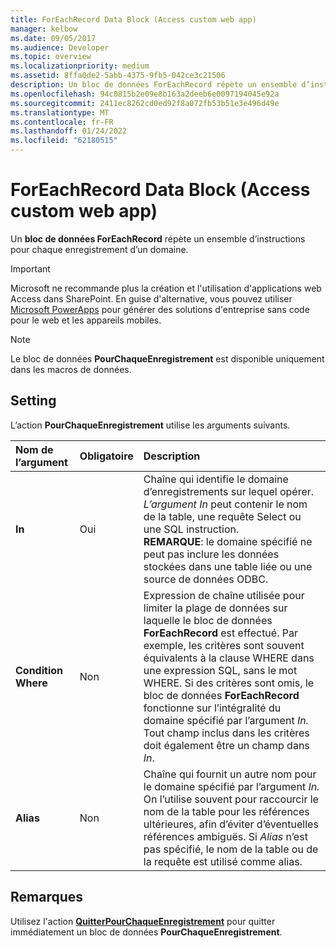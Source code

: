 ```yaml
---
title: ForEachRecord Data Block (Access custom web app)
manager: kelbow
ms.date: 09/05/2017
ms.audience: Developer
ms.topic: overview
ms.localizationpriority: medium
ms.assetid: 8ffa0de2-5abb-4375-9fb5-042ce3c21506
description: Un bloc de données ForEachRecord répète un ensemble d’instructions pour chaque enregistrement d’un domaine.
ms.openlocfilehash: 94c0815b2e09e8b163a2deeb6e0097194045e92a
ms.sourcegitcommit: 2411ec8262cd0ed92f8a072fb53b51e3e496d49e
ms.translationtype: MT
ms.contentlocale: fr-FR
ms.lasthandoff: 01/24/2022
ms.locfileid: "62180515"
---
```

# <a name="foreachrecord-data-block-access-custom-web-app"></a>ForEachRecord Data Block (Access custom web app)

Un **bloc de données ForEachRecord** répète un ensemble d’instructions pour chaque enregistrement d’un domaine.
  
> [!IMPORTANT]
> Microsoft ne recommande plus la création et l'utilisation d'applications web Access dans SharePoint. En guise d'alternative, vous pouvez utiliser [Microsoft PowerApps](https://powerapps.microsoft.com/) pour générer des solutions d'entreprise sans code pour le web et les appareils mobiles.
  
> [!NOTE]
> Le bloc de données **PourChaqueEnregistrement** est disponible uniquement dans les macros de données.
  
## <a name="setting"></a>Setting

L’action **PourChaqueEnregistrement** utilise les arguments suivants.
  
|**Nom de l’argument**|**Obligatoire**|**Description**|
|:-----|:-----|:-----|
|**In** <br/> |Oui  <br/> |Chaîne qui identifie le domaine d’enregistrements sur lequel opérer. *L’argument In* peut contenir le nom de la table, une requête Select ou une SQL instruction.  <br/> **REMARQUE**: le domaine spécifié ne peut pas inclure les données stockées dans une table liée ou une source de données ODBC.           |
|**Condition Where** <br/> |Non  <br/> |Expression de chaîne utilisée pour limiter la plage de données sur laquelle le bloc de données **ForEachRecord** est effectué. Par exemple, les critères sont souvent équivalents à la clause WHERE dans une expression SQL, sans le mot WHERE. Si des critères sont omis, le bloc de données **ForEachRecord** fonctionne sur l’intégralité du domaine spécifié par l’argument *In.* Tout champ inclus dans les critères doit également être un champ dans *In*.  <br/> |
|**Alias** <br/> |Non  <br/> |Chaîne qui fournit un autre nom pour le domaine spécifié par l’argument *In.* On l’utilise souvent pour raccourcir le nom de la table pour les références ultérieures, afin d’éviter d’éventuelles références ambiguës. Si *Alias* n’est pas spécifié, le nom de la table ou de la requête est utilisé comme alias.  <br/> |

## <a name="remarks"></a>Remarques

Utilisez l'action **[QuitterPourChaqueEnregistrement](exitforeachrecord-macro-action-access-custom-web-app.md)** pour quitter immédiatement un bloc de données **PourChaqueEnregistrement**.
